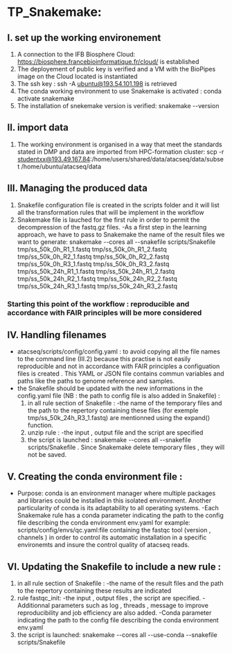 # TP_Snakemake:
## I. set up the working environement 
 1.	A connection to the IFB Biosphere Cloud: https://biosphere.francebioinformatique.fr/cloud/ is established
 2.	The deployement of public key is verified and a VM with the BioPipes image on the Cloud located is instantiated
 3.  The ssh key : ssh -A ubuntu@193.54.101.198 is retrieved
 4.  The conda working environment to use Snakemake is activated : conda activate snakemake
 5.  The installation of snekemake version is verified: snakemake --version
## II. import data
  1.  The working environment is organised in a way that meet the standards stated in DMP and data are imported from HPC-formation cluster:
             scp -r studentxx@193.49.167.84:/home/users/shared/data/atacseq/data/subset /home/ubuntu/atacseq/data
## III. Managing the produced data
 1.  Snakefile configuration file is created in the scripts folder and it will list all the transformation rules that will be implement in the workflow
 2.  Snakemake file is lauched for the first rule in order to permit the decompression of the fastq.gz files.
     -As a first step in the learning approach, we have to pass to Snakemake the name of the result files we want to generate:
snakemake --cores all --snakefile scripts/Snakefile tmp/ss_50k_0h_R1_1.fastq tmp/ss_50k_0h_R1_2.fastq tmp/ss_50k_0h_R2_1.fastq tmp/ss_50k_0h_R2_2.fastq tmp/ss_50k_0h_R3_1.fastq tmp/ss_50k_0h_R3_2.fastq tmp/ss_50k_24h_R1_1.fastq tmp/ss_50k_24h_R1_2.fastq tmp/ss_50k_24h_R2_1.fastq tmp/ss_50k_24h_R2_2.fastq tmp/ss_50k_24h_R3_1.fastq tmp/ss_50k_24h_R3_2.fastq

###  Starting this point of the workflow : reproducible and accordance with FAIR principles will be more considered ####

## IV. Handling filenames
   - atacseq/scripts/config/config.yaml : to avoid copying all the file names to the command line (III.2) because this practise is not easily reproducible and not in accordance with FAIR principles a configuation files is created . This YAML or JSON file contains commun variables and paths like the paths to genome reference and samples.
   - the Snakefile should be updated with the new informations in the config.yaml file (NB : the path to config file is also added in Snakefile) :
      1. in all rule section of Snakefile : 
         -the name of the temporary files and the path to the repertory containing these files (for exemple tmp/ss_50k_24h_R3_1.fastq) are mentionned using the 
          expand() function. 
      2. unzip rule :
           -the input , output file and the script are specified  
      3. the script is launched : snakemake --cores all --snakefile scripts/Snakefile . Since Snakemake delete temporary files , they will not be saved. 

## V. Creating the conda environment file : 
   - Purpose: conda is an environment manager where multiple packages and libraries could be installed in this isolated environment. Another particularity of conda is 
               its adaptability to all operating systems.
   -Each Snakemake rule has a conda parameter indicating the path to the config file describing the conda environment env.yaml
              for example: scripts/config/envs/qc.yaml:file containing the fastqc tool (version , channels ) in order to control its automatic installation in a
                                                           specific environemts and insure the control quality of atacseq reads. 

## VI. Updating the Snakefile to include a new rule  : 
   1. in all rule section of Snakefile : 
      -the name of the result files and the path to the repertory containing these results are indicated
   2. rule fastqc_init:
      -the input , output files , the script are specified. 
      -Additionnal parameters such as log , threads , message to improve reproducibility and job efficiency are also added.
      -Conda parameter indicating the path to the config file describing the conda environment env.yaml 
   3. the script is launched: snakemake --cores all --use-conda --snakefile scripts/Snakefile




   
